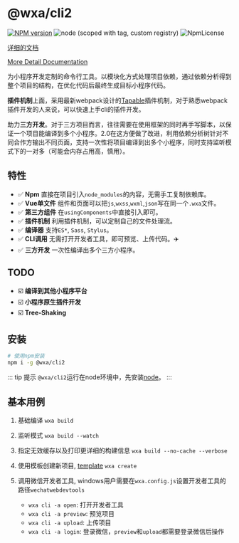 # @wxa/cli2
[![NPM version](https://img.shields.io/npm/v/@wxa/cli2/next.svg)](https://www.npmjs.com/package/@wxa/cli2)
![node (scoped with tag, custom registry)](https://img.shields.io/node/v/@stdlib/stdlib/latest.svg?registry_uri=https%3A%2F%2Fregistry.npmjs.com)
![NpmLicense](https://img.shields.io/npm/l/@wxa/cli2.svg)

[详细的文档](https://genuifx.github.io/wxa/cli/)

[More Detail Documentation](https://genuifx.github.io/wxa/cli/)

为小程序开发定制的命令行工具。以模块化方式处理项目依赖，通过依赖分析得到整个项目的结构，在优化代码后最终生成目标小程序代码。

**插件机制**上面，采用最新webpack设计的[Tapable](https://github.com/webpack/tapable)插件机制，对于熟悉webpack插件开发的人来说，可以快速上手cli的插件开发。

助力**三方开发**。对于三方项目而言，往往需要在使用框架的同时再手写脚本，以保证一个项目能编译到多个小程序。2.0在这方便做了改进，利用依赖分析树针对不同合作方输出不同页面，支持一次性将项目编译到出多个小程序，同时支持监听模式下的一对多（可能会内存占用高，慎用）。

## 特性
- :white_check_mark: **Npm** 直接在项目引入`node_modules`的内容，无需手工复制依赖库。
- :white_check_mark: **Vue单文件** 组件和页面可以把`js`,`wxss`,`wxml`,`json`写在同一个`.wxa`文件。
- :white_check_mark: **第三方组件** 在`usingComponents`中直接引入即可。
- :white_check_mark: **插件机制** 利用插件机制，可以定制自己的文件处理流。
- :white_check_mark: **编译器** 支持`ES*`, `Sass`, `Stylus`。
- :white_check_mark: **CLI调用** 无需打开开发者工具，即可预览、上传代码。:airplane:
- :white_check_mark: **三方开发** 一次性编译出多个三方小程序。

## TODO
- :ballot_box_with_check: **编译到其他小程序平台**
- :ballot_box_with_check: **小程序原生插件开发**
- :ballot_box_with_check: **Tree-Shaking**

## 安装
```bash
# 使用npm安装
npm i -g @wxa/cli2
```

::: tip 提示
`@wxa/cli2`运行在node环境中，先安装[node](https://nodejs.org/en/)。
:::

## 基本用例
1. 基础编译
`wxa build`

2. 监听模式
`wxa build --watch`

3. 指定无效缓存以及打印更详细的构建信息
`wxa build --no-cache --verbose`

4. 使用模板创建新项目, [template](https://github.com/Genuifx/wxa-templates)
`wxa create`

5. 调用微信开发者工具, windows用户需要在`wxa.config.js`设置开发者工具的路径`wechatwebdevtools`
    - `wxa cli -a open`: 打开开发者工具
    - `wxa cli -a preview`: 预览项目
    - `wxa cli -a upload`: 上传项目
    - `wxa cli -a login`: 登录微信，`preview`和`upload`都需要登录微信后操作
